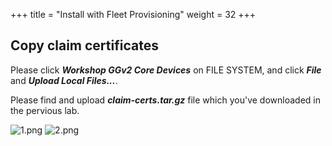 +++
title = "Install with Fleet Provisioning"
weight = 32
+++

## Copy claim certificates

Please click ***Workshop GGv2 Core Devices*** on FILE SYSTEM, and click ***File*** and ***Upload Local Files...***.

Please find and upload ***claim-certs.tar.gz*** file which you've downloaded in the pervious lab.


![1.png](/images/2/2/2.png)
![2.png](/images/2/2/2.png)

